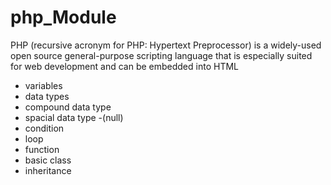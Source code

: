 # php_Module

PHP (recursive acronym for PHP: Hypertext Preprocessor) is a widely-used open source general-purpose scripting language that is especially suited for web development and can be embedded into HTML


- variables
- data types
- compound data type
- spacial data type -(null)
- condition
- loop
- function
- basic class
- inheritance
  
